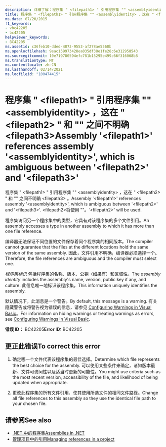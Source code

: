 ```yaml
---
description: 详细了解：程序集 " <filepath1> " 引用程序集 "" <assemblyidentity> ，这在 " <filepath2> " 和 " <filepath3> " 之间不明确
title: 程序集 " <filepath1> " 引用程序集 "" <assemblyidentity> ，这在 " <filepath2> " 和 "" 之间不明确 <filepath3>
ms.date: 07/20/2015
f1_keywords:
- vbc42205
- bc42205
helpviewer_keywords:
- BC42205
ms.assetid: c36feb10-dded-4073-9553-af278ae5560b
ms.openlocfilehash: 9eac139973428ea035df38e1fe28c6e312958543
ms.sourcegitcommit: 10e719780594efc781b15295e499c66f316068b8
ms.translationtype: MT
ms.contentlocale: zh-CN
ms.lasthandoff: 02/14/2021
ms.locfileid: "100474415"
---
```

# <a name="assembly-filepath1-references-assembly-assemblyidentity-which-is-ambiguous-between-filepath2-and-filepath3"></a><span data-ttu-id="16047-103">程序集 " \<filepath1> " 引用程序集 "" \<assemblyidentity> ，这在 " \<filepath2> " 和 "" 之间不明确 \<filepath3></span><span class="sxs-lookup"><span data-stu-id="16047-103">Assembly '\<filepath1>' references assembly '\<assemblyidentity>', which is ambiguous between '\<filepath2>' and '\<filepath3>'</span></span>

<span data-ttu-id="16047-104">程序集 " \<filepath1> " 引用程序集 "" \<assemblyidentity> ，这在 " \<filepath2> " 和 "" 之间不明确 \<filepath3> 。</span><span class="sxs-lookup"><span data-stu-id="16047-104">Assembly '\<filepath1>' references assembly '\<assemblyidentity>', which is ambiguous between '\<filepath2>' and '\<filepath3>'.</span></span> <span data-ttu-id="16047-105">\<filepath2>将使用 ""。</span><span class="sxs-lookup"><span data-stu-id="16047-105">'\<filepath2>' will be used.</span></span>  
  
 <span data-ttu-id="16047-106">程序集访问另一个程序集中的类型，它具有对该程序集的多个文件引用。</span><span class="sxs-lookup"><span data-stu-id="16047-106">An assembly accesses a type in another assembly to which it has more than one file reference.</span></span>  
  
 <span data-ttu-id="16047-107">编译器无法保证不同位置的文件保存着同个程序集的相同版本。</span><span class="sxs-lookup"><span data-stu-id="16047-107">The compiler cannot guarantee that the files at the different locations hold the same version of the same assembly.</span></span> <span data-ttu-id="16047-108">因此，文件引用不明确，编译器必须选择一个。</span><span class="sxs-lookup"><span data-stu-id="16047-108">Therefore, the file references are ambiguous and the compiler must select one.</span></span>  
  
 <span data-ttu-id="16047-109">*程序集标识* 包括程序集的名称、版本、公钥（如果有）和区域性。</span><span class="sxs-lookup"><span data-stu-id="16047-109">The *assembly identity* includes the assembly's name, version, public key if any, and culture.</span></span> <span data-ttu-id="16047-110">此信息唯一地标识该程序集。</span><span class="sxs-lookup"><span data-stu-id="16047-110">This information uniquely identifies the assembly.</span></span>  
  
 <span data-ttu-id="16047-111">默认情况下，此消息是一个警告。</span><span class="sxs-lookup"><span data-stu-id="16047-111">By default, this message is a warning.</span></span> <span data-ttu-id="16047-112">有关隐藏警告或将警告视为错误的信息，请参见 [Configuring Warnings in Visual Basic](/visualstudio/ide/configuring-warnings-in-visual-basic)。</span><span class="sxs-lookup"><span data-stu-id="16047-112">For information on hiding warnings or treating warnings as errors, see [Configuring Warnings in Visual Basic](/visualstudio/ide/configuring-warnings-in-visual-basic).</span></span>  
  
 <span data-ttu-id="16047-113">**错误 ID：** BC42205</span><span class="sxs-lookup"><span data-stu-id="16047-113">**Error ID:** BC42205</span></span>  
  
## <a name="to-correct-this-error"></a><span data-ttu-id="16047-114">更正此错误</span><span class="sxs-lookup"><span data-stu-id="16047-114">To correct this error</span></span>  
  
1. <span data-ttu-id="16047-115">确定哪一个文件代表该程序集的最佳选择。</span><span class="sxs-lookup"><span data-stu-id="16047-115">Determine which file represents the best choice for the assembly.</span></span> <span data-ttu-id="16047-116">可以使用某些条件来确定，诸如版本最新、文件可访问性以及适当时更新的可能性。</span><span class="sxs-lookup"><span data-stu-id="16047-116">You might use criteria such as the most recent version, accessibility of the file, and likelihood of being updated when appropriate.</span></span>  
  
2. <span data-ttu-id="16047-117">更改此程序集的所有文件引用，使其使用所选文件的相同文件路径。</span><span class="sxs-lookup"><span data-stu-id="16047-117">Change all file references to this assembly so they use the identical file path to your chosen file.</span></span>  
  
## <a name="see-also"></a><span data-ttu-id="16047-118">请参阅</span><span class="sxs-lookup"><span data-stu-id="16047-118">See also</span></span>

- [<span data-ttu-id="16047-119">.NET 中的程序集</span><span class="sxs-lookup"><span data-stu-id="16047-119">Assemblies in .NET</span></span>](../../standard/assembly/index.md)
- [<span data-ttu-id="16047-120">管理项目中的引用</span><span class="sxs-lookup"><span data-stu-id="16047-120">Managing references in a project</span></span>](/visualstudio/ide/managing-references-in-a-project)
